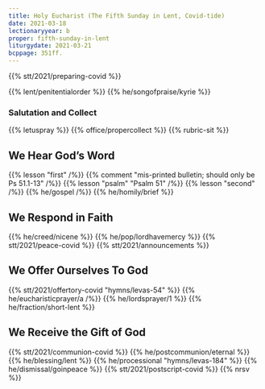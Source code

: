 ```yaml
---
title: Holy Eucharist (The Fifth Sunday in Lent, Covid-tide)
date: 2021-03-18
lectionaryyear: b
proper: fifth-sunday-in-lent
liturgydate: 2021-03-21
bcppage: 351ff.
---
```

{{% stt/2021/preparing-covid %}}

{{% lent/penitentialorder %}}
{{% he/songofpraise/kyrie %}}

### Salutation and Collect
{{% letuspray %}}
{{% office/propercollect %}}
{{% rubric-sit %}}

## We Hear God’s Word
{{% lesson "first" /%}}
{{% comment "mis-printed bulletin; should only be Ps 51.1-13" /%}}
{{% lesson "psalm" "Psalm 51" /%}}
{{% lesson "second" /%}}
{{% he/gospel /%}}
{{% he/homily/brief %}}

## We Respond in Faith
{{% he/creed/nicene %}}
{{% he/pop/lordhavemercy %}}
{{% stt/2021/peace-covid %}}
{{% stt/2021/announcements %}}

## We Offer Ourselves To God
{{% stt/2021/offertory-covid "hymns/levas-54" %}}
{{% he/eucharisticprayer/a /%}}
{{% he/lordsprayer/1 %}}
{{% he/fraction/short-lent %}}

## We Receive the Gift of God
{{% stt/2021/communion-covid %}}
{{% he/postcommunion/eternal %}}
{{% he/blessing/lent %}}
{{% he/processional "hymns/levas-184" %}}
{{% he/dismissal/goinpeace %}}
{{% stt/2021/postscript-covid %}}
{{% nrsv %}}
